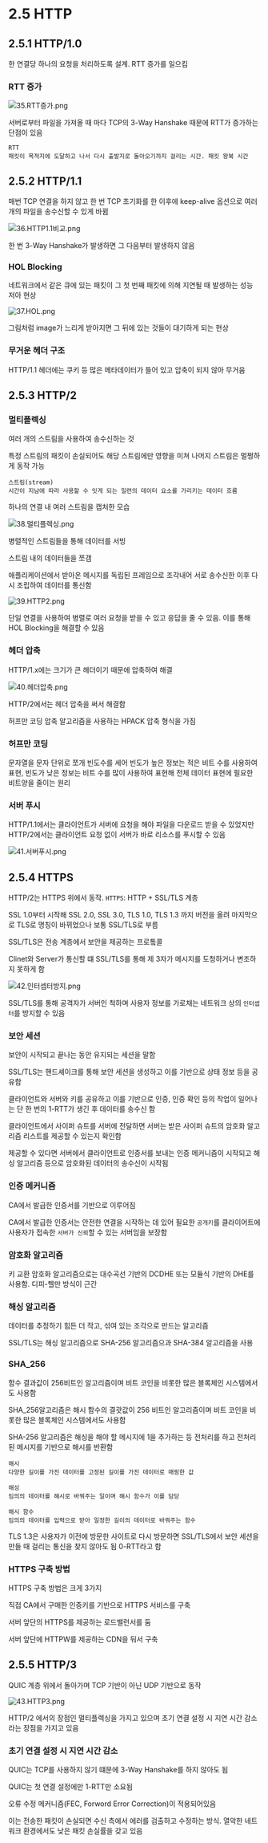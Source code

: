 # 2.5 HTTP

## 2.5.1 HTTP/1.0

한 연결당 하나의 요청을 처리하도록 설계. RTT 증가를 일으킴

### RTT 증가

![35.RTT증가.png](https://raw.githubusercontent.com/LegendStudy/CS-Study/master/임준형/image/week2/35.RTT증가.png)

서버로부터 파일을 가져올 때 마다 TCP의 3-Way Hanshake 때문에 RTT가 증가하는 단점이 있음

~~~
RTT
패킷이 목적지에 도달하고 나서 다시 출발지로 돌아오기까지 걸리는 시간. 패킷 왕복 시간
~~~

## 2.5.2 HTTP/1.1

매번 TCP 연결을 하지 않고 한 번 TCP 초기화를 한 이후에 keep-alive 옵션으로 여러 개의 파일을 송수신할 수 있게 바뀜

![36.HTTP1.1비교.png](https://raw.githubusercontent.com/LegendStudy/CS-Study/master/임준형/image/week2/36.HTTP1.1비교.png)

한 번 3-Way Hanshake가 발생하면 그 다음부터 발생하지 않음

### HOL Blocking

네트워크에서 같은 큐에 있는 패킷이 그 첫 번째 패킷에 의해 지연될 때 발생하는 성능 저아 현상

![37.HOL.png](https://raw.githubusercontent.com/LegendStudy/CS-Study/master/임준형/image/week2/37.HOL.png)

그림처럼 image가 느리게 받아지면 그 뒤에 있는 것들이 대기하게 되는 현상

### 무거운 헤더 구조

HTTP/1.1 헤더에는 쿠키 등 많은 메타데이터가 들어 있고 압축이 되지 않아 무거움

## 2.5.3 HTTP/2

### 멀티플렉싱

여러 개의 스트림을 사용하여 송수신하는 것

특정 스트림의 패킷이 손실되어도 해당 스트림에만 영향을 미쳐 나머지 스트림은 멀쩡하게 동작 가능

~~~
스트림(stream)
시간이 지남에 따라 사용할 수 잇게 되는 일련의 데이터 요소를 가리키는 데이터 흐름
~~~

하나의 연결 내 여러 스트림을 캡처한 모습

![38.멀티플렉싱.png](https://raw.githubusercontent.com/LegendStudy/CS-Study/master/임준형/image/week2/38.멀티플렉싱.png)

병렬적인 스트림들을 통해 데이터를 서빙

스트림 내의 데이터들을 쪼갬

애플리케이션에서 받아온 메시지를 독립된 프레임으로 조각내어 서로 송수신한 이후 다시 조립하여 데이터를 통신함

![39.HTTP2.png](https://raw.githubusercontent.com/LegendStudy/CS-Study/master/임준형/image/week2/39.HTTP2.png)

단일 연결을 사용하여 병렬로 여러 요청을 받을 수 있고 응답을 줄 수 있음. 이를 통해 HOL Blocking을 해결할 수 있음

### 헤더 압축

HTTP/1.x에는 크기가 큰 헤더이기 때문에 압축하여 해결

![40.헤더압축.png](https://raw.githubusercontent.com/LegendStudy/CS-Study/master/임준형/image/week2/40.헤더압축.png)

HTTP/2에서는 헤더 압축을 써서 해결함

허프만 코딩 압축 알고리즘을 사용하는 HPACK 압축 형식을 가짐

### 허프만 코딩

문자열을 문자 단위로 쪼개 빈도수를 세어 빈도가 높은 정보는 적은 비트 수를 사용하여 표현, 빈도가 낮은 정보는 비트 수를 많이 사용하여 표현해 전체 데이터 표현에 필요한 비트양을 줄이는 원리

### 서버 푸시

HTTP/1.1에서는 클라이언트가 서버에 요청을 해야 파일을 다운로드 받을 수 있었지만 HTTP/2에서는 클라이언트 요청 없이 서버가 바로 리소스를 푸시할 수 있음

![41.서버푸시.png](https://raw.githubusercontent.com/LegendStudy/CS-Study/master/임준형/image/week2/41.서버푸시.png)

## 2.5.4 HTTPS

HTTP/2는 HTTPS 위에서 동작. `HTTPS`: HTTP + SSL/TLS 계층


SSL 1.0부터 시작해 SSL 2.0, SSL 3.0, TLS 1.0, TLS 1.3 까지 버전을 올려 마지막으로 TLS로 명칭이 바뀌었으나 보통 SSL/TLS로 부름

SSL/TLS은 전송 계층에서 보안을 제공하는 프로톸콜

Clinet와 Server가 통신할 떄 SSL/TLS를 통해 제 3자가 메시지를 도청하거나 변조하지 못하게 함

![42.인터셉터방지.png](https://raw.githubusercontent.com/LegendStudy/CS-Study/master/임준형/image/week2/42.인터셉터방지.png)

SSL/TLS를 통해 공격자가 서버인 척하며 사용자 정보를 가로채는 네트워크 상의 `인터셉터`를 방지할 수 있음

### 보안 세션

보안이 시작되고 끝나는 동안 유지되는 세션을 말함

SSL/TLS는 핸드셰이크를 통해 보안 세션을 생성하고 이를 기반으로 상태 정보 등을 공유함

클라이언트와 서버와 키를 공유하고 이를 기반으로 인증, 인증 확인 등의 작업이 일어나는 단 한 번의 1-RTT가 생긴 후 데이터를 송수신 함

클라이언트에서 사이퍼 슈트를 서버에 전달하면 서버는 받은 사이퍼 슈트의 암호화 알고리즘 리스트를 제공할 수 있는지 확인함

제공할 수 있다면 서버에서 클라이언트로 인증서를 보내는 인증 메커니즘이 시작되고 해싱 알고리즘 등으로 암호화된 데이터의 송수신이 시작됨

### 인증 메커니즘

CA에서 발급한 인증서를 기반으로 이루어짐

CA에서 발급한 인증서는 안전한 연결을 시작하는 데 있어 필요한 `공개키`를 클라이어트에 사용자가 접속한 `서버가 신뢰`할 수 있는 서버임을 보장함

### 암호화 알고리즘

키 교환 암호화 알고리즘으로는 대수곡선 기반의 DCDHE 또는 모듈식 기반의 DHE를 사용함. 디피-헬만 방식이 근간

### 해싱 알고리즘

데이터를 추정하기 힘든 더 작고, 섞여 있는 조각으로 만드는 알고리즘

SSL/TLS는 해싱 알고리즘으로 SHA-256 알고리즘으과 SHA-384 알고리즘을 사용

### SHA_256

함수 결과값이 256비트인 알고리즘이며 비트 코인을 비롯한 많은 블록체인 시스템에서도 사용함

SHA_256알고리즘은 해시 함수의 결괏값이 256 비트인 알고리즘이며 비트 코인을 비롯한 많은 블록체인 시스템에서도 사용함

SHA-256 알고리즘은 해싱을 해야 할 메시지에 1을 추가하는 등 전처리를 하고 전처리된 메시지를 기반으로 해시를 반환함

~~~
해시
다양한 길이를 가진 데이터를 고정된 길이를 가진 데이터로 매핑한 값

해싱
임의의 데이터를 해시로 바꿔주는 일이며 해시 함수가 이를 담당

해시 함수
임의의 데이터를 입력으로 받아 일정한 길이의 데이터로 바꿔주는 함수
~~~
TLS 1.3은 사용자가 이전에 방문한 사이트로 다시 방문하면 SSL/TLS에서 보안 세션을 만들 때 걸리는 통신을 찾지 않아도 됨 0-RTT라고 함

### HTTPS 구축 방법

HTTPS 구축 방법은 크게 3가지

직접 CA에서 구매한 인증키를 기반으로 HTTPS 서비스를 구축

서버 앞단의 HTTPS를 제공하는 로드밸런서를 둠

서버 앞단에 HTTPW를 제공하는 CDN을 둬서 구축

## 2.5.5 HTTP/3

QUIC 계층 위에서 돌아가며 TCP 기반이 아닌 UDP 기반으로 동작

![43.HTTP3.png](https://raw.githubusercontent.com/LegendStudy/CS-Study/master/임준형/image/week2/43.HTTP3.png)

HTTP/2 에서의 장점인 멀티플렉싱을 가지고 있으며 초기 연결 설정 시 지연 시간 감소라는 장점을 가지고 있음

### 초기 연결 설정 시 지연 시간 감소

QUIC는 TCP를 사용하지 않기 떄문에 3-Way Hanshake를 하지 않아도 됨

QUIC는 첫 연결 설정에만 1-RTT만 소요됨

오류 수정 메커니즘(FEC, Forword Error Correction)이 적용되어있음

이는 전송한 패킷이 손실되면 수신 측에서 에러를 검출하고 수정하는 방식. 열악한 네트워크 환경에서도 낮은 패킷 손실률을 갖고 있음